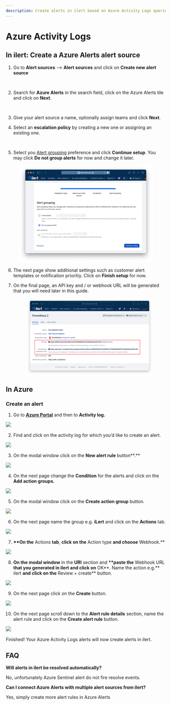 ```yaml
---
description: Create alerts in ilert based on Azure Activity Logs queries.
---
```


# Azure Activity Logs

## In ilert: Create a Azure Alerts alert source <a href="#in-ilert" id="in-ilert"></a>

1.  Go to **Alert sources** --> **Alert sources** and click on **Create new alert source**

    <figure><img src="https://4017197022-files.gitbook.io/~/files/v0/b/gitbook-x-prod.appspot.com/o/spaces%2F-M76ygPnS4HUcFSX8ulm%2Fuploads%2FjX0cS4q7woTXKajZmc1W%2FScreenshot%202023-08-28%20at%2010.21.10.png?alt=media&#x26;token=8ef3666b-84eb-4b51-abee-f07303313941" alt=""><figcaption></figcaption></figure>
2.  Search for **Azure Alerts** in the search field, click on the Azure Alerts tile and click on **Next**.&#x20;

    <figure><img src="https://4017197022-files.gitbook.io/~/files/v0/b/gitbook-x-prod.appspot.com/o/spaces%2F-M76ygPnS4HUcFSX8ulm%2Fuploads%2FlXzQlJpaTFSR49AZk0xA%2FScreenshot%202023-08-28%20at%2010.24.23.png?alt=media&#x26;token=cffeacb4-57b9-47d4-827d-b0f6b1afd914" alt=""><figcaption></figcaption></figure>
3. Give your alert source a name, optionally assign teams and click **Next**.
4.  Select an **escalation policy** by creating a new one or assigning an existing one.

    <figure><img src="https://4017197022-files.gitbook.io/~/files/v0/b/gitbook-x-prod.appspot.com/o/spaces%2F-M76ygPnS4HUcFSX8ulm%2Fuploads%2FNnuZqONaIhbOf6fn4OkZ%2FScreenshot%202023-08-28%20at%2011.37.47.png?alt=media&#x26;token=8a74f7b5-5bd2-4eea-97fa-1c1dbb041333" alt=""><figcaption></figcaption></figure>
5. Select you [Alert grouping](../../alerting/alert-sources.md#alert-grouping) preference and click **Continue setup**. You may click **Do not group alerts** for now and change it later.&#x20;

<figure><img src="../../.gitbook/assets/Screenshot 2023-08-28 at 11.38.24.png" alt=""><figcaption></figcaption></figure>

6. The next page show additional settings such as customer alert templates or notification prioritiy. Click on **Finish setup** for now.
7.  On the final page, an API key and / or webhook URL will be generated that you will need later in this guide.



    <figure><img src="../../.gitbook/assets/Screenshot 2023-08-28 at 11.47.34 (1).png" alt=""><figcaption></figcaption></figure>

## In Azure <a href="#in-splunk" id="in-splunk"></a>

### Create an alert <a href="#create-action-sequences" id="create-action-sequences"></a>

1. Go to [**Azure Portal**](https://portal.azure.com) and then to **Activity log.**

![](<../../.gitbook/assets/Home\_-\_Microsoft\_Azure (3).png>)

2. Find and click on the activity log for which you’d like to create an alert.

![](../../.gitbook/assets/Activity\_log\_-\_Microsoft\_Azure.png)

3. On the modal window click on the **New alert rule** button\*\*.\*\*

![](../../.gitbook/assets/Delete\_action\_group\_-\_Microsoft\_Azure.png)

4. On the next page change the **Condition** for the alerts and click on the **Add action groups.**

![](<../../.gitbook/assets/Create\_alert\_rule\_-\_Microsoft\_Azure (3).png>)

5. On the modal window click on the **Create action group** button.

![](<../../.gitbook/assets/Select\_an\_action\_group\_to\_attach\_to\_this\_alert\_rule\_-\_Microsoft\_Azure (1).png>)

6. On the next page name the group e.g. **iLert** and click on the **Actions** tab.

![](<../../.gitbook/assets/Create\_action\_group\_-\_Microsoft\_Azure (3).png>)

7. **\*\*On the** Actions **tab**, **click on the** Action type **and choose** Webhook.\*\*

![](<../../.gitbook/assets/Create\_action\_group\_-\_Microsoft\_Azure (4).png>)

8. **On the modal window** in the **URI** section and **\*\*paste the** Webhook URL **that you generated in ilert and click on** OK\*\*. Name the action e.g.\*\* ilert **and click on the** Review + create\*\* button.

![](<../../.gitbook/assets/Webhook\_-\_Microsoft\_Azure (1).png>)

9. On the next page click on the **Create** button.

![](<../../.gitbook/assets/Create\_action\_group\_-\_Microsoft\_Azure (5).png>)

10. On the next page scroll down to the **Alert rule details** section, name the alert rule and click on the **Create alert rule** button.

![](../../.gitbook/assets/Create\_alert\_rule\_-\_Microsoft\_Azure1.png)

Finished! Your Azure Activity Logs alerts will now create alerts in ilert.

## FAQ <a href="#faq" id="faq"></a>

**Will alerts in ilert be resolved automatically?**

No, unfortunately Azure Sentinel alert do not fire resolve events.

**Can I connect Azure Alerts with multiple alert sources from ilert?**

Yes, simply create more alert rules in Azure Alerts
